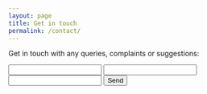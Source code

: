 ```yaml
---
layout: page
title: Get in touch
permalink: /contact/
---
```


Get in touch with any queries, complaints or suggestions:

<form action="https://formspree.io/joey@pie.co.de" method="POST">
<input type="text" name="name">
<input type="email" name="_replyto">
<input type="textarea" name="query">
<input type="submit" value="Send">
</form>